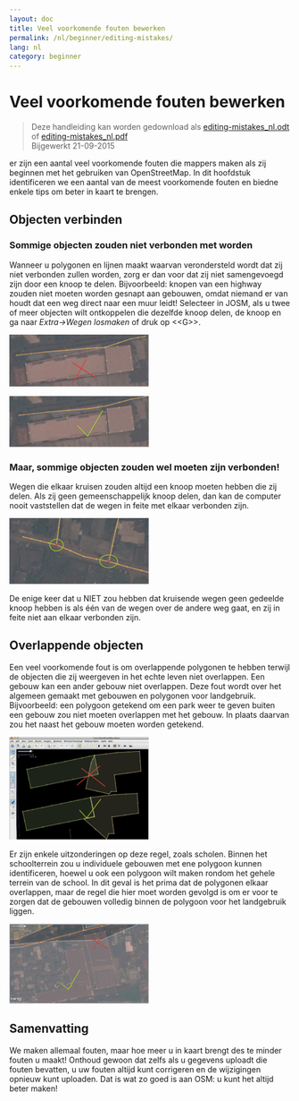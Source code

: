 ```yaml
---
layout: doc
title: Veel voorkomende fouten bewerken
permalink: /nl/beginner/editing-mistakes/
lang: nl
category: beginner
---
```


Veel voorkomende fouten bewerken
====================================

> Deze handleiding kan worden gedownload als  [editing-mistakes_nl.odt](/files/editing-mistakes_nl.odt) of [editing-mistakes_nl.pdf](/files/editing-mistakes_nl.pdf)  
> Bijgewerkt 21-09-2015  

er zijn een aantal veel voorkomende fouten die mappers maken als zij beginnen met het gebruiken van OpenStreetMap. In dit hoofdstuk identificeren we een aantal van de meest voorkomende fouten en biedne enkele tips om beter in kaart te brengen.  

Objecten verbinden
-------------------

### Sommige objecten zouden niet verbonden met worden

Wanneer u polygonen en lijnen maakt waarvan verondersteld wordt dat zij niet verbonden zullen worden, zorg er dan voor dat zij niet samengevoegd zijn door een knoop te delen. Bijvoorbeeld: knopen van een highway zouden niet moeten worden gesnapt aan gebouwen, omdat niemand er van houdt dat een weg direct naar een muur leidt!  Selecteer in JOSM, als u twee of meer objecten wilt ontkoppelen die dezelfde knoop delen, de knoop en  ga naar *Extra->Wegen losmaken* of druk op \<\<G\>\>.  

![Road and building nodes are connected - NO][]

![Roads Building nodes are disconnected - YES][]

### Maar, sommige objecten zouden wel moeten zijn verbonden!

Wegen die elkaar kruisen zouden altijd een knoop moeten hebben die zij delen. Als zij geen gemeenschappelijk knoop delen, dan kan de computer nooit vaststellen dat de wegen in feite met elkaar
verbonden zijn.  

![Intersecting roads should share nodes][]

De enige keer dat u NIET zou hebben dat kruisende wegen geen gedeelde knoop hebben is als één van de wegen over de andere weg gaat, en zij in feite niet aan elkaar verbonden zijn.  

Overlappende objecten
--------------------

Een veel voorkomende fout is om overlappende polygonen te hebben terwijl de objecten die zij weergeven in het echte leven niet overlappen. Een gebouw kan een ander gebouw niet overlappen. Deze fout wordt over het algemeen gemaakt met gebouwen en polygonen voor landgebruik. Bijvoorbeeld: een polygoon getekend om een park weer te geven buiten een gebouw zou niet moeten overlappen met het gebouw. In plaats daarvan zou het naast het gebouw moeten worden getekend.  

![Correcting building overlaps][]

Er zijn enkele uitzonderingen op deze regel, zoals scholen. Binnen het schoolterrein zou u individuele gebouwen met ene polygoon kunnen identificeren, hoewel u ook een polygoon wilt maken rondom het gehele terrein van de school. In dit geval is het prima dat de polygonen elkaar overlappen, maar de regel die hier moet worden gevolgd is om er voor te zorgen dat de gebouwen volledig binnen de polygoon voor het landgebruik liggen.  

![Correcting building landuse][]

Samenvatting
--------

We maken allemaal fouten, maar hoe meer u in kaart brengt des te minder fouten u maakt! Onthoud gewoon dat zelfs als u gegevens uploadt die fouten bevatten, u uw fouten altijd kunt corrigeren en de wijzigingen opnieuw kunt uploaden. Dat is wat zo goed is aan OSM: u kunt het altijd beter maken!  


[Road and building nodes are connected - NO]: /images/beginner/road-building-no.png
[Roads Building nodes are disconnected - YES]: /images/beginner/road-building-yes.png
[Intersecting roads should share nodes]: /images/beginner/road-connecting-nodes.png
[Correcting building overlaps]: /images/beginner/building-overlap.png
[Correcting building landuse]: /images/beginner/building-landuse.png
